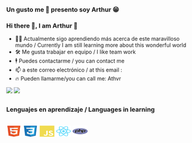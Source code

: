 ### Un gusto me 👋 presento soy Arthur 😁 
### Hi there 👋, I am Arthur 👾

- 🧑‍🎓 Actualmente sigo aprendiendo más acerca de este maravilloso mundo / Currently I am still learning more about this wonderful world
- 🛠 Me gusta trabajar en equipo / I like team work 
- 🕴 Puedes contactarme / you can contact me
- 📫 a este correo electrónico / at this email :
- 🔥 Pueden llamarme/you can call me: Athvr 
 

 <div>
   
 <img height="180em"  src="https://github-readme-stats.vercel.app/api?username=ArthvrC&show_icons=true&theme=tokyonight&include_allcommits=true&count_private=true" />
 <img height="180em"  src="https://github-readme-stats.vercel.app/api/top-langs/?username=ArthvrC&layout=compact&langs_count=16&theme=tokyonight" />
 </div>
  
  ##
### Lenguajes en aprendizaje / Languages in learning
  <div style="display: inline_block"><br>
  <img align="center" alt="Rafa-HTML" height="30" width="40" src="https://raw.githubusercontent.com/devicons/devicon/master/icons/html5/html5-original.svg">
  <img align="center" alt="Rafa-CSS" height="30" width="40" src="https://raw.githubusercontent.com/devicons/devicon/master/icons/css3/css3-original.svg">
  <img align="center" alt="Rafa-Js" height="30" width="40" src="https://raw.githubusercontent.com/devicons/devicon/master/icons/javascript/javascript-plain.svg">
  <img align="center" alt="Rafa-React" height="30" width="40" src="https://raw.githubusercontent.com/devicons/devicon/master/icons/react/react-original.svg">
  <img align="center" alt="Rafa-PHP" height="30" width="40" src="https://raw.githubusercontent.com/devicons/devicon/master/icons/php/php-original.svg">
</div>
  
 ##
